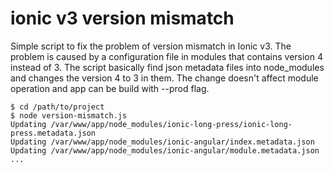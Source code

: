 # ionic v3 version mismatch

Simple script to fix the problem of version mismatch in Ionic v3. The problem is caused by a configuration file in modules that contains version 4 instead of 3. The script basically find json metadata files into node_modules and changes the version 4 to 3 in them. The change doesn't affect module operation and app can be build with --prod flag.

```
$ cd /path/to/project
$ node version-mismatch.js
Updating /var/www/app/node_modules/ionic-long-press/ionic-long-press.metadata.json
Updating /var/www/app/node_modules/ionic-angular/index.metadata.json
Updating /var/www/app/node_modules/ionic-angular/module.metadata.json
...
```
